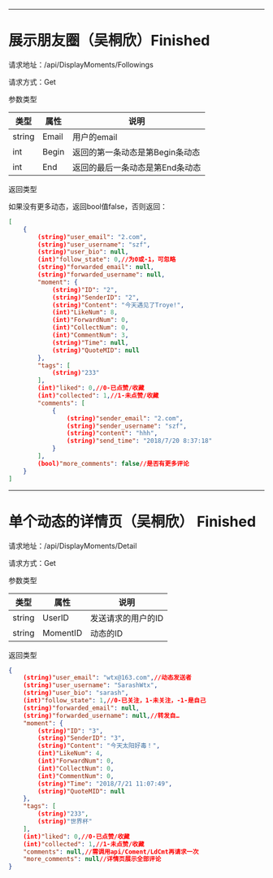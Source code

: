 ------

# 展示朋友圈（吴桐欣）Finished

请求地址：/api/DisplayMoments/Followings

请求方式：Get

参数类型

| 类型   | 属性  | 说明                            |
| ------ | ----- | ------------------------------- |
| string | Email | 用户的email                     |
| int    | Begin | 返回的第一条动态是第Begin条动态 |
| int    | End   | 返回的最后一条动态是第End条动态 |

返回类型

如果没有更多动态，返回bool值false，否则返回：

```json
[
    {
        (string)"user_email": "2.com",
        (string)"user_username": "szf",
        (string)"user_bio": null,
        (int)"follow_state": 0,//为0或-1，可忽略
        (string)"forwarded_email": null,
        (string)"forwarded_username": null,
        "moment": {
            (string)"ID": "2",
            (string)"SenderID": "2",
            (string)"Content": "今天遇见了Troye!",
            (int)"LikeNum": 8,
            (int)"ForwardNum": 0,
            (int)"CollectNum": 0,
            (int)"CommentNum": 3,
            (string)"Time": null,
            (string)"QuoteMID": null
        },
        "tags": [
            (string)"233"
        ],
        (int)"liked": 0,//0-已点赞/收藏
        (int)"collected": 1,//1-未点赞/收藏
        "comments": [
            {
                (string)"sender_email": "2.com",
                (string)"sender_username": "szf",
                (string)"content": "hhh",
                (string)"send_time": "2018/7/20 8:37:18"
            }
        ],
        (bool)"more_comments": false//是否有更多评论
    }
]
```



------

# 单个动态的详情页（吴桐欣） Finished

请求地址：/api/DisplayMoments/Detail

请求方式：Get

参数类型

| 类型   | 属性     | 说明               |
| ------ | -------- | ------------------ |
| string | UserID   | 发送请求的用户的ID |
| string | MomentID | 动态的ID           |

返回类型

```json
{
    (string)"user_email": "wtx@163.com",//动态发送者
    (string)"user_username": "SarashWtx",
    (string)"user_bio": "sarash",
    (int)"follow_state": 1,//0-已关注，1-未关注，-1-是自己
    (string)"forwarded_email": null,
    (string)"forwarded_username": null,//转发自…
    "moment": {
        (string)"ID": "3",
        (string)"SenderID": "3",
        (string)"Content": "今天太阳好毒！",
        (int)"LikeNum": 4,
        (int)"ForwardNum": 0,
        (int)"CollectNum": 0,
        (int)"CommentNum": 0,
        (string)"Time": "2018/7/21 11:07:49",
        (string)"QuoteMID": null
    },
    "tags": [
        (string)"233",
        (string)"世界杯"
    ],
    (int)"liked": 0,//0-已点赞/收藏
    (int)"collected": 1,//1-未点赞/收藏
    "comments": null,//需调用api/Coment/LdCmt再请求一次
    "more_comments": null//详情页展示全部评论
}
```

